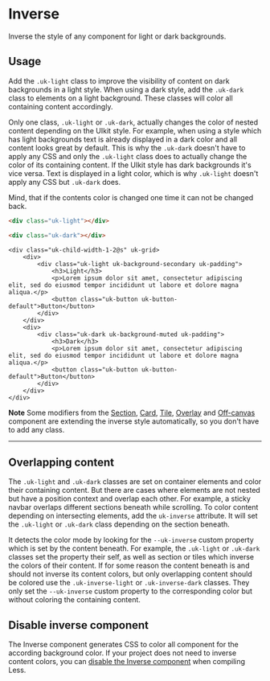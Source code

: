 # Inverse

<p class="uk-text-lead">Inverse the style of any component for light or dark backgrounds.</p>

## Usage

Add the `.uk-light` class to improve the visibility of content on dark backgrounds in a light style. When using a dark style, add the `.uk-dark` class to elements on a light background. These classes will color all containing content accordingly.

Only one class, `.uk-light` or `.uk-dark`, actually changes the color of nested content depending on the UIkit style. For example, when using a style which has light backgrounds text is already displayed in a dark color and all content looks great by default. This is why the `.uk-dark` doesn't have to apply any CSS and only the `.uk-light` class does to actually change the color of its containing content. If the UIkit style has dark backgrounds it's  vice versa. Text is displayed in a light color, which is why `.uk-light` doesn't apply any CSS but `.uk-dark` does.

Mind, that if the contents color is changed one time it can not be changed back.


```html
<div class="uk-light"></div>

<div class="uk-dark"></div>
```

```example
<div class="uk-child-width-1-2@s" uk-grid>
    <div>
        <div class="uk-light uk-background-secondary uk-padding">
            <h3>Light</h3>
            <p>Lorem ipsum dolor sit amet, consectetur adipiscing elit, sed do eiusmod tempor incididunt ut labore et dolore magna aliqua.</p>
            <button class="uk-button uk-button-default">Button</button>
        </div>
    </div>
    <div>
        <div class="uk-dark uk-background-muted uk-padding">
            <h3>Dark</h3>
            <p>Lorem ipsum dolor sit amet, consectetur adipiscing elit, sed do eiusmod tempor incididunt ut labore et dolore magna aliqua.</p>
            <button class="uk-button uk-button-default">Button</button>
        </div>
    </div>
</div>
```

**Note** Some modifiers from the [Section](section.md), [Card](card.md), [Tile](tile.md), [Overlay](overlay.md) and [Off-canvas](offcanvas.md) component are extending the inverse style automatically, so you don't have to add any class.

***

## Overlapping content

The `.uk-light` and `.uk-dark` classes are set on container elements and color their containing content. But there are cases where elements are not nested but have a position context and overlap each other. For example, a sticky navbar overlaps different sections beneath while scrolling. To color content depending on intersecting elements, add the `uk-inverse` attribute. It will set the `.uk-light` or `.uk-dark` class depending on the section beneath.

It detects the color mode by looking for the `--uk-inverse` custom property which is set by the content beneath. For example, the `.uk-light` or `.uk-dark` classes set the property their self, as well as section or tiles which inverse the colors of their content. If for some reason the content beneath is and should not inverse its content colors, but only overlapping content should be colored use the `.uk-inverse-light` or `.uk-inverse-dark` classes. They only set the `--uk-inverse` custom property to the corresponding color but without coloring the containing content.

## Disable inverse component

The Inverse component generates CSS to color all component for the according background color. If your project does not need to inverse content colors, you can [disable the Inverse component](less.md#disable-inverse-component) when compiling Less.
